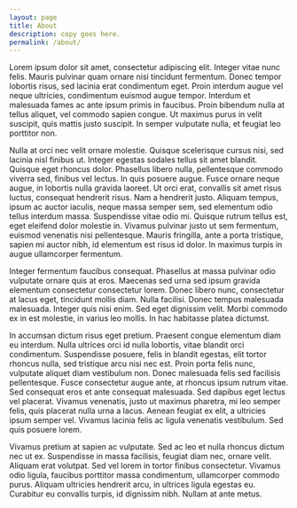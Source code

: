 ```yaml
---
layout: page
title: About
description: copy goes here.
permalink: /about/
---
```




Lorem ipsum dolor sit amet, consectetur adipiscing elit. Integer vitae nunc felis. Mauris pulvinar quam ornare nisi tincidunt fermentum. Donec tempor lobortis risus, sed lacinia erat condimentum eget. Proin interdum augue vel neque ultricies, condimentum euismod augue tempor. Interdum et malesuada fames ac ante ipsum primis in faucibus. Proin bibendum nulla at tellus aliquet, vel commodo sapien congue. Ut maximus purus in velit suscipit, quis mattis justo suscipit. In semper vulputate nulla, et feugiat leo porttitor non.

Nulla at orci nec velit ornare molestie. Quisque scelerisque cursus nisi, sed lacinia nisl finibus ut. Integer egestas sodales tellus sit amet blandit. Quisque eget rhoncus dolor. Phasellus libero nulla, pellentesque commodo viverra sed, finibus vel lectus. In quis posuere augue. Fusce ornare neque augue, in lobortis nulla gravida laoreet. Ut orci erat, convallis sit amet risus luctus, consequat hendrerit risus. Nam a hendrerit justo. Aliquam tempus, ipsum ac auctor iaculis, neque massa semper sem, sed elementum odio tellus interdum massa. Suspendisse vitae odio mi. Quisque rutrum tellus est, eget eleifend dolor molestie in. Vivamus pulvinar justo ut sem fermentum, euismod venenatis nisi pellentesque. Mauris fringilla, ante a porta tristique, sapien mi auctor nibh, id elementum est risus id dolor. In maximus turpis in augue ullamcorper fermentum.

Integer fermentum faucibus consequat. Phasellus at massa pulvinar odio vulputate ornare quis at eros. Maecenas sed urna sed ipsum gravida elementum consectetur consectetur lorem. Donec libero nunc, consectetur at lacus eget, tincidunt mollis diam. Nulla facilisi. Donec tempus malesuada malesuada. Integer quis nisi enim. Sed eget dignissim velit. Morbi commodo ex in est molestie, in varius leo mollis. In hac habitasse platea dictumst.

In accumsan dictum risus eget pretium. Praesent congue elementum diam eu interdum. Nulla ultrices orci id nulla lobortis, vitae blandit orci condimentum. Suspendisse posuere, felis in blandit egestas, elit tortor rhoncus nulla, sed tristique arcu nisi nec est. Proin porta felis nunc, vulputate aliquet diam vestibulum non. Donec malesuada felis sed facilisis pellentesque. Fusce consectetur augue ante, at rhoncus ipsum rutrum vitae. Sed consequat eros et ante consequat malesuada. Sed dapibus eget lectus vel placerat. Vivamus venenatis, justo ut maximus pharetra, mi leo semper felis, quis placerat nulla urna a lacus. Aenean feugiat ex elit, a ultricies ipsum semper vel. Vivamus lacinia felis ac ligula venenatis vestibulum. Sed quis posuere lorem.

Vivamus pretium at sapien ac vulputate. Sed ac leo et nulla rhoncus dictum nec ut ex. Suspendisse in massa facilisis, feugiat diam nec, ornare velit. Aliquam erat volutpat. Sed vel lorem in tortor finibus consectetur. Vivamus odio ligula, faucibus porttitor massa condimentum, ullamcorper commodo purus. Aliquam ultricies hendrerit arcu, in ultrices ligula egestas eu. Curabitur eu convallis turpis, id dignissim nibh. Nullam at ante metus.
